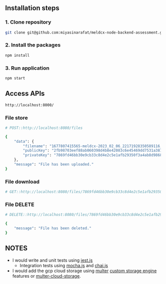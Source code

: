 ## Installation steps

### 1. Clone repository
```bash
git clone git@github.com:miyasinarafat/meldcx-node-backend-assessment.git
```

### 2. Install the packages
```bash
npm install
```

### 3. Run application
```bash
npm start
```

## Access APIs
```bash
http://localhost:8000/
```

### File store
```bash
# POST::http://localhost:8080/files

{
    "data": {
        "filename": "1677807415565-meldcx-2023_02_06_22171928350589116_thumbnail_1.jpg",
        "publicKey": "2fb98703eef88ab060398d4b8e42083c6e45469dd7531a3810095b17efd8acfe",
        "privateKey": "7869fd46bb30e9cb33c8d4e2c5e1afb29350f3a4ab8d9868c41bfecb77a646e1"
    },
    "message": "File has been uploaded."
}
```

### File download
```bash
# GET::http://localhost:8080/files/7869fd46bb30e9cb33c8d4e2c5e1afb29350f3a4ab8d9868c41bfecb77a646e1
```

### File DELETE
```bash
# DELETE::http://localhost:8080/files/7869fd46bb30e9cb33c8d4e2c5e1afb29350f3a4ab8d9868c41bfecb77a646e1

{
    "message": "File has been deleted."
}
```

## NOTES
- I would write and unit tests using [jest.js](https://jestjs.io/)
  - Integration tests using [mocha.js](https://mochajs.org/) and [chai.js](https://www.chaijs.com/)
- I would add the gcp cloud storage using [multer](https://github.com/expressjs/multer) [custom storage engine](https://github.com/expressjs/multer/blob/master/StorageEngine.md) features or [multer-cloud-storage](https://www.npmjs.com/package/multer-cloud-storage).

